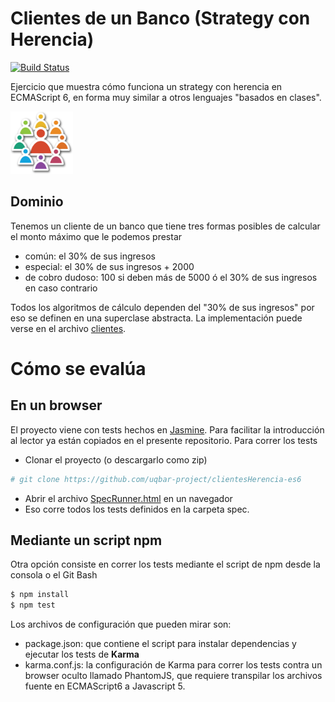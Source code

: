 
# Clientes de un Banco (Strategy con Herencia)

[![Build Status](https://travis-ci.org/uqbar-project/clientesHerencia-es6.svg?branch=master)](https://travis-ci.org/uqbar-project/clientesHerencia-es6)

Ejercicio que muestra cómo funciona un strategy con herencia en ECMAScript 6, en forma muy similar a otros lenguajes "basados en clases". 

<img src="img/customer.png" height="100" width="100"/>

## Dominio

Tenemos un cliente de un banco que tiene tres formas posibles de calcular el monto máximo que le podemos prestar

* común: el 30% de sus ingresos
* especial: el 30% de sus ingresos + 2000
* de cobro dudoso: 100 si deben más de 5000 ó el 30% de sus ingresos en caso contrario

Todos los algoritmos de cálculo dependen del "30% de sus ingresos" por eso se definen en una superclase abstracta.
La implementación puede verse en el archivo [clientes](src/clientes.js).

# Cómo se evalúa

## En un browser

El proyecto viene con tests hechos en [Jasmine](https://jasmine.github.io/). Para facilitar la introducción al lector ya están copiados en el presente repositorio. Para correr los tests

* Clonar el proyecto (o descargarlo como zip)

```bash
# git clone https://github.com/uqbar-project/clientesHerencia-es6
```

* Abrir el archivo [SpecRunner.html](SpecRunner.html) en un navegador
* Eso corre todos los tests definidos en la carpeta spec.

## Mediante un script npm

Otra opción consiste en correr los tests mediante el script de npm desde la consola o el Git Bash

```bash
$ npm install
$ npm test
```

Los archivos de configuración que pueden mirar son:

- package.json: que contiene el script para instalar dependencias y ejecutar los tests de **Karma**
- karma.conf.js: la configuración de Karma para correr los tests contra un browser oculto llamado PhantomJS, que requiere transpilar los archivos fuente en ECMAScript6 a Javascript 5.

